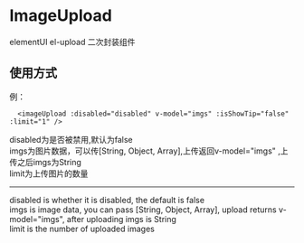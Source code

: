 # ImageUpload
elementUI el-upload 二次封装组件

## 使用方式
例：
```
  <imageUpload :disabled="disabled" v-model="imgs" :isShowTip="false" :limit="1" />
 ```
  disabled为是否被禁用,默认为false  
  imgs为图片数据，可以传[String, Object, Array],上传返回v-model="imgs" ,上传之后imgs为String  
  limit为上传图片的数量  

---

disabled is whether it is disabled, the default is false  
imgs is image data, you can pass [String, Object, Array], upload returns v-model="imgs", after uploading imgs is String  
limit is the number of uploaded images  
